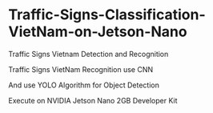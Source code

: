 # Traffic-Signs-Classification-VietNam-on-Jetson-Nano

Traffic Signs Vietnam Detection and Recognition

Traffic Signs VietNam Recognition use CNN

And use YOLO Algorithm for Object Detection

Execute on NVIDIA Jetson Nano 2GB Developer Kit

